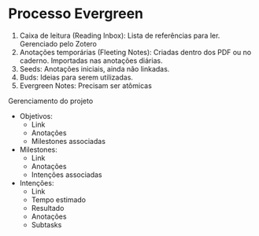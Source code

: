 # Processo Evergreen

1. Caixa de leitura (Reading Inbox): Lista de referências para ler. Gerenciado pelo Zotero
2. Anotações temporárias (Fleeting Notes): Criadas dentro dos PDF ou no caderno. Importadas nas anotações diárias.
3. Seeds: Anotações iniciais, ainda não linkadas.
4. Buds: Ideias para serem utilizadas.
5. Evergreen Notes: Precisam ser atômicas



Gerenciamento do projeto
* Objetivos: 
	* Link
	* Anotações
	* Milestones associadas
* Milestones:
	* Link
	* Anotações
	* Intenções associadas
* Intenções:
	* Link
	* Tempo estimado
	* Resultado
	* Anotações
	* Subtasks